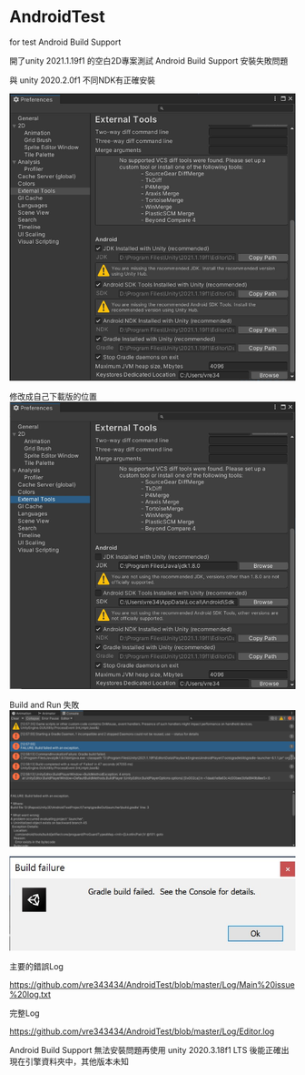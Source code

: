 # AndroidTest
for test Android Build Support 

開了unity 2021.1.19f1 的空白2D專案測試 Android Build Support 安裝失敗問題 

與 unity 2020.2.0f1 不同NDK有正確安裝

![image](https://github.com/vre343434/AndroidTest/blob/master/Log/external%20tool.jpg?raw=true)

修改成自己下載版的位置
![image](https://github.com/vre343434/AndroidTest/blob/master/Log/change%20config.jpg?raw=true)

Build and Run 失敗
![image](https://raw.githubusercontent.com/vre343434/AndroidTest/master/Log/Console%20log.jpg)

![image](https://github.com/vre343434/AndroidTest/blob/master/Log/build%20failure.jpg?raw=true)

主要的錯誤Log

https://github.com/vre343434/AndroidTest/blob/master/Log/Main%20issue%20log.txt

完整Log

https://github.com/vre343434/AndroidTest/blob/master/Log/Editor.log

Android Build Support 無法安裝問題再使用 unity 2020.3.18f1 LTS 後能正確出現在引擎資料夾中，其他版本未知

